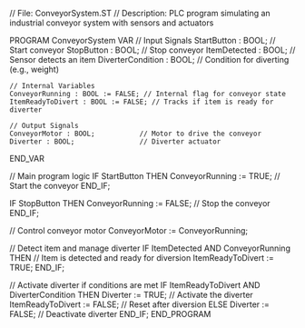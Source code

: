 // File: ConveyorSystem.ST
// Description: PLC program simulating an industrial conveyor system with sensors and actuators

PROGRAM ConveyorSystem
VAR
    // Input Signals
    StartButton : BOOL;             // Start conveyor
    StopButton : BOOL;              // Stop conveyor
    ItemDetected : BOOL;            // Sensor detects an item
    DiverterCondition : BOOL;       // Condition for diverting (e.g., weight)

    // Internal Variables
    ConveyorRunning : BOOL := FALSE; // Internal flag for conveyor state
    ItemReadyToDivert : BOOL := FALSE; // Tracks if item is ready for diverter

    // Output Signals
    ConveyorMotor : BOOL;           // Motor to drive the conveyor
    Diverter : BOOL;                // Diverter actuator
END_VAR

// Main program logic
IF StartButton THEN
    ConveyorRunning := TRUE; // Start the conveyor
END_IF;

IF StopButton THEN
    ConveyorRunning := FALSE; // Stop the conveyor
END_IF;

// Control conveyor motor
ConveyorMotor := ConveyorRunning;

// Detect item and manage diverter
IF ItemDetected AND ConveyorRunning THEN
    // Item is detected and ready for diversion
    ItemReadyToDivert := TRUE;
END_IF;

// Activate diverter if conditions are met
IF ItemReadyToDivert AND DiverterCondition THEN
    Diverter := TRUE; // Activate the diverter
    ItemReadyToDivert := FALSE; // Reset after diversion
ELSE
    Diverter := FALSE; // Deactivate diverter
END_IF;
END_PROGRAM
